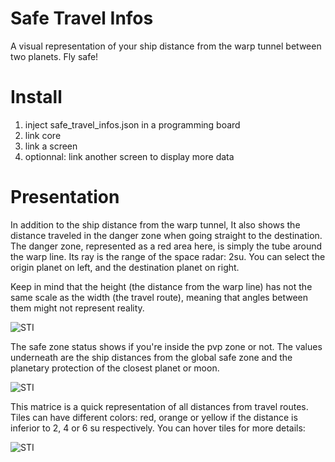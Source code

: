 # Safe Travel Infos
A visual representation of your ship distance from the warp tunnel between two planets. Fly safe!

# Install
1) inject safe_travel_infos.json in a programming board
2) link core
3) link a screen
4) optionnal: link another screen to display more data

# Presentation
In addition to the ship distance from the warp tunnel, It also shows the distance traveled in the danger zone when going straight to the destination.
The danger zone, represented as a red area here, is simply the tube around the warp line. Its ray is the range of the space radar: 2su.
You can select the origin planet on left, and the destination planet on right.

Keep in mind that the height (the distance from the warp line) has not the same scale as the width (the travel route), meaning that angles between them might not represent reality.

![STI](https://i.imgur.com/VeDXlbt.png)

The safe zone status shows if you're inside the pvp zone or not. The values underneath are the ship distances from the global safe zone and the planetary protection of the closest planet or moon.

![STI](https://i.imgur.com/0t3unb8.png)

This matrice is a quick representation of all distances from travel routes.
Tiles can have different colors: red, orange or yellow if the distance is inferior to 2, 4 or 6 su respectively.
You can hover tiles for more details:

![STI](https://i.imgur.com/U74DtkU.png)
